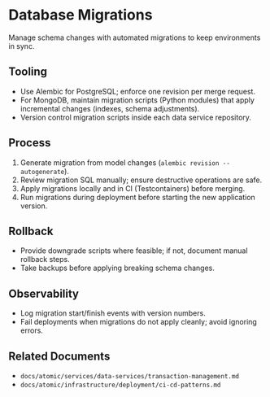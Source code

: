 # Database Migrations

Manage schema changes with automated migrations to keep environments in sync.

## Tooling

- Use Alembic for PostgreSQL; enforce one revision per merge request.
- For MongoDB, maintain migration scripts (Python modules) that apply incremental changes (indexes, schema adjustments).
- Version control migration scripts inside each data service repository.

## Process

1. Generate migration from model changes (`alembic revision --autogenerate`).
2. Review migration SQL manually; ensure destructive operations are safe.
3. Apply migrations locally and in CI (Testcontainers) before merging.
4. Run migrations during deployment before starting the new application version.

## Rollback

- Provide downgrade scripts where feasible; if not, document manual rollback steps.
- Take backups before applying breaking schema changes.

## Observability

- Log migration start/finish events with version numbers.
- Fail deployments when migrations do not apply cleanly; avoid ignoring errors.

## Related Documents

- `docs/atomic/services/data-services/transaction-management.md`
- `docs/atomic/infrastructure/deployment/ci-cd-patterns.md`
